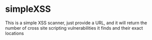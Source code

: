 # simpleXSS
This is a simple XSS scanner, just provide a URL, and it will return the number of cross site scripting vulnerabilities it finds and their exact locations

